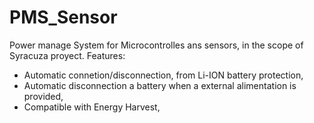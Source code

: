 # PMS_Sensor
Power manage System for Microcontrolles ans sensors, in the scope of Syracuza proyect. 
Features:
- Automatic connetion/disconnection, from Li-ION battery protection,
- Automatic disconnection a battery when a external alimentation is provided,
- Compatible with Energy Harvest, 
